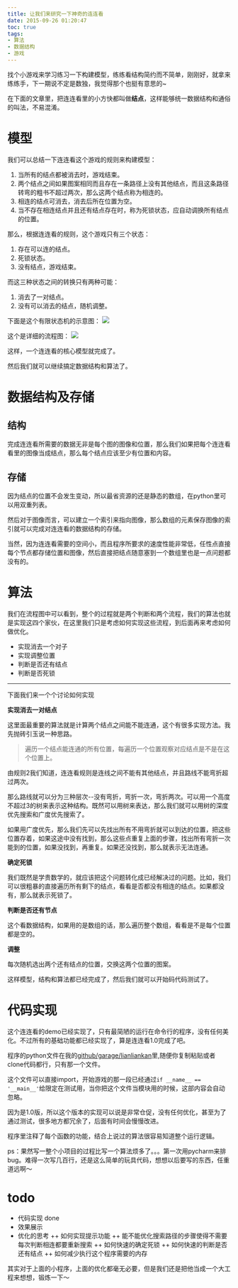 ```yaml
---
title: 让我们来研究一下神奇的连连看
date: 2015-09-26 01:20:47
toc: true
tags:
- 算法
- 数据结构
- 游戏
---
```

找个小游戏来学习练习一下构建模型，练练看结构简约而不简单，刚刚好，就拿来练练手，下一期说不定是数独，我觉得那个也挺有意思的~

在下面的文章里，把连连看里的小方快都叫做**结点**，这样能够统一数据结构和通俗的叫法，不易混淆。

# 模型
我们可以总结一下连连看这个游戏的规则来构建模型：

1. 当所有的结点都被消去时，游戏结束。
2. 两个结点之间如果图案相同而且存在一条路径上没有其他结点，而且这条路径转弯的粗书不超过两次，那么这两个结点称为相连的。
3. 相连的结点可消去，消去后所在位置为空。
4. 当不存在相连结点并且还有结点存在时，称为死锁状态，应自动调换所有结点的位置。

那么，根据连连看的规则，这个游戏只有三个状态：

1. 存在可以连的结点。
2. 死锁状态。
3. 没有结点，游戏结束。

而这三种状态之间的转换只有两种可能：

1. 消去了一对结点。
2. 没有可以消去的结点，随机调整。

下面是这个有限状态机的示意图：
![](http://7xl294.com1.z0.glb.clouddn.com/连连看状态机.png)

这个是详细的流程图：
![](http://7xl294.com1.z0.glb.clouddn.com/连连看算法示意图.png)

这样，一个连连看的核心模型就完成了。

然后我们就可以继续搞定数据结构和算法了。

# 数据结构及存储

## 结构

完成连连看所需要的数据无非是每个图的图像和位置，那么我们如果把每个连连看看里的图像当成结点，那么每个结点应该至少有位置和内容。

## 存储

因为结点的位置不会发生变动，所以最省资源的还是静态的数组，在python里可以用双重列表。

然后对于图像而言，可以建立一个索引来指向图像，那么数组的元素保存图像的索引就可以完成对连连看的数据结构的存储。

当然，因为连连看需要的空间小，而且程序所要求的速度性能非常低，任性点直接每个节点都存储位置和图像，然后直接把结点随意塞到一个数组里也是一点问题都没有的。

# 算法

我们在流程图中可以看到，整个的过程就是两个判断和两个流程，我们的算法也就是实现这四个家伙，在这里我们只是考虑如何实现这些流程，到后面再来考虑如何做优化。

+ 实现消去一个对子
+ 实现调整位置
+ 判断是否还有结点
+ 判断是否死锁

***

下面我们来一个个讨论如何实现

**实现消去一对结点**

这里面最重要的算法就是计算两个结点之间能不能连通，这个有很多实现方法。我先抛砖引玉说一种思路。

> 遍历一个结点能连通的所有位置，每遍历一个位置观察对应结点是不是在这个位置上。

由规则2我们知道，连连看规则是连线之间不能有其他结点，并且路线不能弯折超过两次。

那么路线就可以分为三种层次--没有弯折，弯折一次，弯折两次。可以用一个高度不超过3的树来表示这种结构。既然可以用树来表达，那么我们就可以用树的深度优先搜索和广度优先搜索了。

如果用广度优先，那么我们先可以先找出所有不用弯折就可以到达的位置，把这些位置存着，如果这途中没有找到，那么这些点重复上面的步骤，找出所有弯折一次能到的位置，如果没找到，再重复。如果还没找到，那么就表示无法连通。

**确定死锁**

我们既然是学贵数学的，就应该把这个问题转化成已经解决过的问题。比如，我们可以很粗暴的直接遍历所有剩下的结点，看看是否都没有相连的结点。如果都没有，那么就表示死锁了。

**判断是否还有节点**

这个看数据结构，如果用的是数组的话，那么遍历整个数组，看看是不是每个位置都是空的。

**调整**

每次随机选出两个还有结点的位置，交换这两个位置的图案。

这样模型，结构和算法都已经完成了，然后我们就可以开始码代码测试了。

# 代码实现

这个连连看的demo已经实现了，只有最简陋的运行在命令行的程序，没有任何美化。不过所有的基础功能都已经实现了，算是连连看1.0完成了吧。

程序的python文件在我的[github/garage/lianliankan](https://github.com/Arnold-Hu/garage/blob/master/lianliankan/simple_lianlian.py)里,随便你复制粘贴或者clone代码都行，只有那一个文件。

这个文件可以直接import，开始游戏的那一段已经通过`if __name__ == '__main__'`给限定在测试用，当你把这个文件当模块用的时候，这部内容会自动忽略。

因为是1.0版，所以这个版本的实现可以说是非常仓促，没有任何优化，甚至为了通过测试，很多地方都冗余了，后面有时间会慢慢改进。

程序里注释了每个函数的功能，结合上说过的算法很容易知道整个运行逻辑。

ps：果然写一整个小项目的过程比写一个算法烦多了。。。第一次用pycharm来排bug。难得一次写几百行，还是这么简单的玩具代码，想想以后要写的东西，任重道远啊～

# todo
+ 代码实现  done
+ 效果展示
+ 优化的思考
++ 如何实现提示功能
++ 能不能优化搜索路径的步骤使得不需要每次判断相连都要重新搜索
++ 如何快速的确定死锁
++ 如何快速的判断是否还有结点
++ 如何减少执行这个程序需要的内存

其实对于上面的小程序，上面的优化都毫无必要，但是我们还是把他当成一个大工程来想想，锻炼一下～
